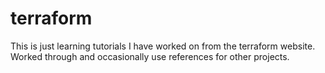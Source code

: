 # terraform
This is just learning tutorials I have worked on from the terraform website.  Worked through and occasionally use references for other projects. 

